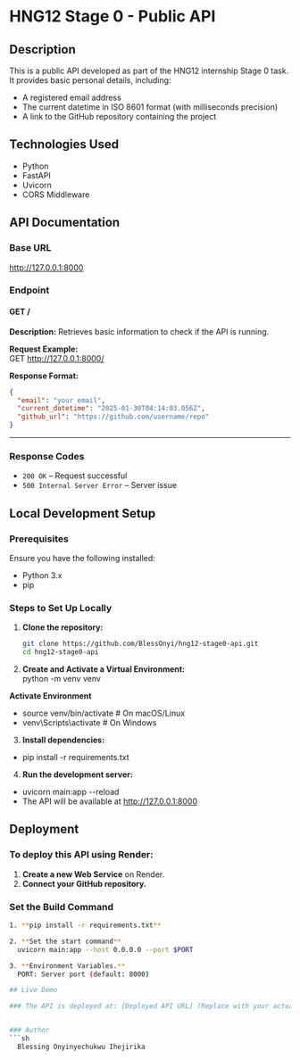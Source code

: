 # HNG12 Stage 0 - Public API

## Description

This is a public API developed as part of the HNG12 internship Stage 0 task. It provides basic personal details, including:
- A registered email address  
- The current datetime in ISO 8601 format (with milliseconds precision)  
- A link to the GitHub repository containing the project  

## Technologies Used

- Python  
- FastAPI  
- Uvicorn  
- CORS Middleware  

## API Documentation

### Base URL  
http://127.0.0.1:8000

### Endpoint  
#### **GET /**  
**Description:** Retrieves basic information to check if the API is running.  

**Request Example:**  
GET http://127.0.0.1:8000/

**Response Format:**  
```json
{
  "email": "your email",
  "current_datetime": "2025-01-30T04:14:03.056Z",
  "github_url": "https://github.com/username/repo"
}
```

---


### Response Codes  
- `200 OK` – Request successful  
- `500 Internal Server Error` – Server issue  

## Local Development Setup  

### Prerequisites  
Ensure you have the following installed:  
- Python 3.x  
- pip  

### Steps to Set Up Locally  
1. **Clone the repository:**  
   ```sh
   git clone https://github.com/BlessOnyi/hng12-stage0-api.git
   cd hng12-stage0-api


2. **Create and Activate a Virtual Environment:**  
  python -m venv venv

  **Activate Environment**
- source venv/bin/activate  # On macOS/Linux
- venv\Scripts\activate  # On Windows


3. **Install dependencies:**
- pip install -r requirements.txt

4. **Run the development server:**
- uvicorn main:app --reload
- The API will be available at http://127.0.0.1:8000


## Deployment  

### To deploy this API using Render:  
1. **Create a new Web Service** on Render.  
2. **Connect your GitHub repository.**  

### Set the Build Command  
```sh
1. **pip install -r requirements.txt**

2. **Set the start command**
  uvicorn main:app --host 0.0.0.0 --port $PORT

3. **Environment Variables.**
  PORT: Server port (default: 8000)

## Live Demo

### The API is deployed at: [Deployed API URL] (Replace with your actual deployment link)**


### Author
```sh
  Blessing Onyinyechukwu Ihejirika


